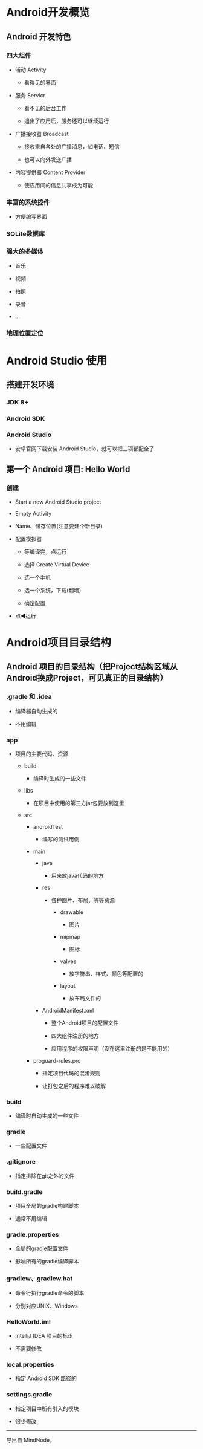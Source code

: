 # Android开发概览


## Android 开发特色

### 四大组件

- 活动 Activity

	- 看得见的界面

- 服务 Servicr

	- 看不见的后台工作

	- 退出了应用后，服务还可以继续运行

- 广播接收器 Broadcast

	- 接收来自各处的广播消息，如电话、短信

	- 也可以向外发送广播

- 内容提供器 Content Provider

	- 使应用间的信息共享成为可能

### 丰富的系统控件

- 方便编写界面

### SQLite数据库

### 强大的多媒体

- 音乐

- 视频

- 拍照

- 录音

- ...

### 地理位置定位


# Android  Studio 使用


## 搭建开发环境

### JDK 8+

### Android SDK

### Android Studio

- 安卓官网下载安装 Android Studio，就可以把三项都配全了

## 第一个 Android 项目: Hello World

### 创建

- Start a new Android Studio project

- Empty Activity

- Name、储存位置(注意要建个新目录)

- 配置模拟器

	- 等编译完，点运行

	- 选择 Create Virtual Device

	- 选一个手机

	- 选一个系统，下载(翻墙)

	- 确定配置

- 点◀️运行


# Android项目目录结构


## Android 项目的目录结构（把Project结构区域从Android换成Project，可见真正的目录结构）

### .gradle 和 .idea

- 编译器自动生成的

- 不用编辑

### app

- 项目的主要代码、资源

	- build

		- 编译时生成的一些文件

	- libs

		- 在项目中使用的第三方jar包要放到这里

	- src

		- androidTest

			- 编写的测试用例

		- main

			- java

				- 用来放java代码的地方

			- res

				- 各种图片、布局、等等资源

					- drawable

						- 图片

					- mipmap

						- 图标

					- valves

						- 放字符串、样式、颜色等配置的

					- layout

						- 放布局文件的

			- AndroidManifest.xml

				- 整个Android项目的配置文件

				- 四大组件注册的地方

				- 应用程序的权限声明（没在这里注册的是不能用的）

		- proguard-rules.pro

			- 指定项目代码的混淆规则

			- 让打包之后的程序难以破解

### build

- 编译时自动生成的一些文件

### gradle

- 一些配置文件

### .gitignore

- 指定排除在git之外的文件

### build.gradle

- 项目全局的gradle构建脚本

- 通常不用编辑

### gradle.properties

- 全局的gradle配置文件

- 影响所有的gradle编译脚本

### gradlew、gradlew.bat

- 命令行执行gradle命令的脚本

- 分别对应UNIX、Windows

### HelloWorld.iml

- IntelliJ IDEA 项目的标识

- 不需要修改

### local.properties

- 指定 Android SDK 路径的

### settings.gradle

- 指定项目中所有引入的模块

- 很少修改

---

导出自 MindNode。

